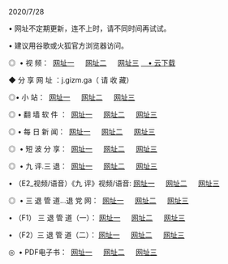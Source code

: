 <p>2020/7/28
<p>• 网址不定期更新，连不上时，请不同时间再试试。
<p>• 建议用谷歌或火狐官方浏览器访问。
<p>◎  • 视 频： 
<a href="http://dcm.shirokuriwaki.com/s/" target="_blank">网址一</a> 　 
<a href="http://dsm.shirokuriwaki.com/s/" target="_blank">网址二</a> 　 
<a href="http://dom.shirokuriwaki.com/tv.html" target="_blank">网址三</a>
<a href="https://disk.yandex.ru/d/wIUK0uxc3Gk4Ng" target="_blank">　• 云下载 </a></p>
<p>◆ 分 享 网 址 ：j.gizm.ga（ 请 收 藏） </p>

<p>◎•  小 站：  
<a href="http://dcm.shirokuriwaki.com/" target="_blank">网址一</a> 　 
<a href="http://dsm.shirokuriwaki.com/" target="_blank">网址二</a> 　 
<a href="http://dom.shirokuriwaki.com/k/" target="_blank">网址三</a></p><p>

<p>◎  • 翻 墙 软 件 ：  
<a href="http://dcm.shirokuriwaki.com/ff/" target="_blank">网址一</a> 　 
<a href="http://dsm.shirokuriwaki.com/s/read/a1_nd.html" target="_blank">网址二</a> 　 
<a href="http://dom.shirokuriwaki.com/ff/index.html" target="_blank">网址三</a></p>
<p>◎  • 每 日 新 闻：  
<a href="http://dcm.shirokuriwaki.com/day/" target="_blank">网址一</a> 　 
<a href="http://dsm.shirokuriwaki.com/day/" target="_blank">网址二</a> 　 
<a href="http://dom.shirokuriwaki.com/day/index.html" target="_blank">网址三</a></p>
<p>◎   • 短 波 分 享：  
<a href="http://dcm.shirokuriwaki.com/h/" target="_blank">网址一</a> 　 
<a href="http://dsm.shirokuriwaki.com/h/" target="_blank">网址二</a> 　 
<a href="http://dom.shirokuriwaki.com/h/index.html" target="_blank">网址三</a></p>
<p>◎   • 九 评.三 退：  
<a href="http://dcm.shirokuriwaki.com/t/" target="_blank">网址一</a> 　 
<a href="http://dsm.shirokuriwaki.com/v2/index.html" target="_blank">网址二</a> 　 
<a href="http://dom.shirokuriwaki.com/tt/index.html" target="_blank">网址三</a> 　</p>
<p>  • （E2_视频/语音）《九 评》视频/语音: 
<a href="http://dcm.shirokuriwaki.com/7738.html" target="_blank">网址一</a> 　 
<a href="http://dsm.shirokuriwaki.com/7614.html" target="_blank">网址二</a> 　 
<a href="http://dom.shirokuriwaki.com/7633.html" target="_blank">网址三</a></p>
<p>◎   • 三 退 管 道...退 党 网：  
<a href="http://dcm.shirokuriwaki.com/go/td1.html" target="_blank">网址一</a> 　 
<a href="http://dsm.shirokuriwaki.com/go/td2.html" target="_blank">网址二</a> 　 
<a href="http://dom.shirokuriwaki.com/go/td3.html" target="_blank">网址三</a></p>
<p>  • （F1） 三 退 管 道（一）： 
<a href="http://dcm.shirokuriwaki.com/dd/" target="_blank">网址一</a> 　 
<a href="http://dsm.shirokuriwaki.com/s/read/a1_tdx.html" target="_blank">网址二</a> 　 
<a href="http://dom.shirokuriwaki.com/dd/" target="_blank">网址三</a></p>
<p>  • （F2）三 退 管 道（二）： 
<a href="http://dsm.shirokuriwaki.com/d/" target="_blank">网址一</a> 　 
<a href="http://dcm.shirokuriwaki.com/d/index.html" target="_blank">网址二</a> 　 
<a href="http://dom.shirokuriwaki.com/d/" target="_blank">网址三</a></p>
<p>◎   • PDF电子书：  
<a href="http://dcm.shirokuriwaki.com/p/" target="_blank">网址一</a> 　 
<a href="http://dsm.shirokuriwaki.com/p/index.html" target="_blank">网址二</a> 　 
<a href="http://dom.shirokuriwaki.com/p/" target="_blank">网址三</a></p>
